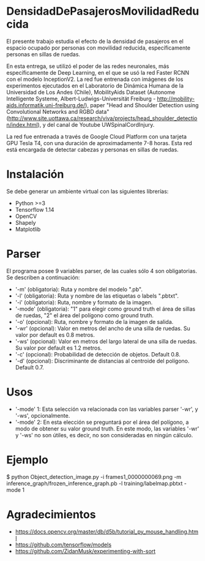 # DensidadDePasajerosMovilidadReducida
El presente trabajo estudia el efecto de la densidad de pasajeros en el espacio ocupado por personas con movilidad reducida, específicamente personas en sillas de ruedas.

En esta entrega, se utilizó el poder de las redes neuronales, más específicamente de Deep Learning, en el que se usó la red Faster RCNN con el modelo InceptionV2. La red fue entrenada con imágenes de los experimentos ejecutados en el Laboratorio de Dinámica Humana de la Universidad de Los Andes (Chile), MobilityAids Dataset (Autonome Intelligente Systeme, Albert-Ludwigs-Universität Freiburg - http://mobility-aids.informatik.uni-freiburg.de/), paper "Head and Shoulder Detection using Convolutional Networks and RGBD data" (http://www.site.uottawa.ca/research/viva/projects/head_shoulder_detection/index.html), y del canal de Youtube UWSpinalCordInjury.

La red fue entrenada a través de Google Cloud Platform con una tarjeta GPU Tesla T4, con una duración de aproximadamente 7-8 horas. Esta red está encargada de detectar cabezas y personas en sillas de ruedas.

# Instalación 
Se debe generar un ambiente virtual con las siguientes librerías:

- Python >=3 
- Tensorflow 1.14
- OpenCV
- Shapely
- Matplotlib

# Parser
El programa posee 9 variables parser, de las cuales sólo 4 son obligatorias. Se describen a continuación:

- '-m' (obligatoria): Ruta y nombre del modelo ".pb".
- '-l' (obligatoria): Ruta y nombre de las etiquetas o labels ".pbtxt".
- '-i' (obligatoria): Ruta, nombre y formato de la imagen.
- '-mode' (obligatoria): "1" para elegir como ground truth el área de sillas de ruedas, "2" el área del polígono como ground truth. 
- '-o' (opcional): Ruta, nombre y formato de la imagen de salida.
- '-wr' (opcional): Valor en metros del ancho de una silla de ruedas. Su valor por default es 0.8 metros.
- '-ws' (opcional): Valor en metros del largo lateral de una silla de ruedas. Su valor por default es 1.2 metros.
- '-c' (opcional): Probabilidad de detección de objetos. Default 0.8.
- '-d' (opcional): Discriminante de distancias al centroide del polígono. Default 0.7.

# Usos
- '-mode' 1: Esta selección va relacionada con las variables parser '-wr', y '-ws', opcionalmente.
- '-mode' 2: En esta elección se preguntará por el área del polígono, a modo de obtener su valor ground truth. En este modo, las variables '-wr' y '-ws' no son útiles, es decir, no son consideradas en ningún cálculo.

# Ejemplo
$ python Object_detection_image.py -i frames1_0000000069.png -m inference_graph/frozen_inference_graph.pb -l training/labelmap.pbtxt -mode 1

# Agradecimientos 
- https://docs.opencv.org/master/db/d5b/tutorial_py_mouse_handling.html
- https://github.com/tensorflow/models
- https://github.com/ZidanMusk/experimenting-with-sort
